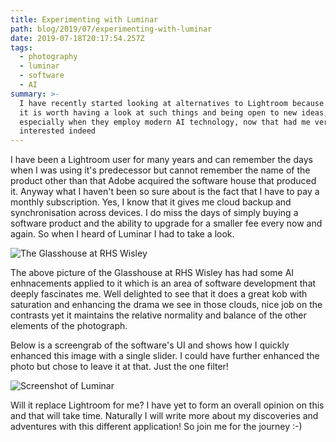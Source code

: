 ```yaml
---
title: Experimenting with Luminar
path: blog/2019/07/experimenting-with-luminar
date: 2019-07-18T20:17:54.257Z
tags:
  - photography
  - luminar
  - software
  - AI
summary: >-
  I have recently started looking at alternatives to Lightroom because sometimes
  it is worth having a look at such things and being open to new ideas,
  especially when they employ modern AI technology, now that had me very
  interested indeed
---
```


I have been a Lightroom user for many years and can remember the days when I was using it's predecessor but cannot remember the name of the product other than that Adobe acquired the software house that produced it. Anyway what I haven't been so sure about is the fact that I have to pay a monthly subscription. Yes, I know that it gives me cloud backup and synchronisation across devices. I do miss the days of simply buying a software product and the ability to upgrade for a smaller fee every now and again. So when I heard of Luminar I had to take a look.

![The Glasshouse at RHS Wisley](/images/uploads/_dsc3200-800.jpeg "The Glasshouse at RHS Wisley")

The above picture of the Glasshouse at RHS Wisley has had some AI enhnacements applied to it which is an area of software development that deeply fascinates me. Well delighted to see that it does a great kob with saturation and enhancing the drama we see in those clouds, nice job on the contrasts yet it maintains the relative normality and balance of the other elements of the photograph. 

Below is a screengrab of the software's UI and shows how I quickly enhanced this image with a single slider. I could have further enhanced the photo but chose to leave it at that. Just the one filter!

![Screenshot of Luminar](/images/uploads/screenshot-2019-07-17-at-21.22.34.png "Screenshot of Luminar")

Will it replace Lightroom for me? I have yet to form an overall opinion on this and that will take time. Naturally I will write more about my discoveries and adventures with this different application! So join me for the journey :-)
